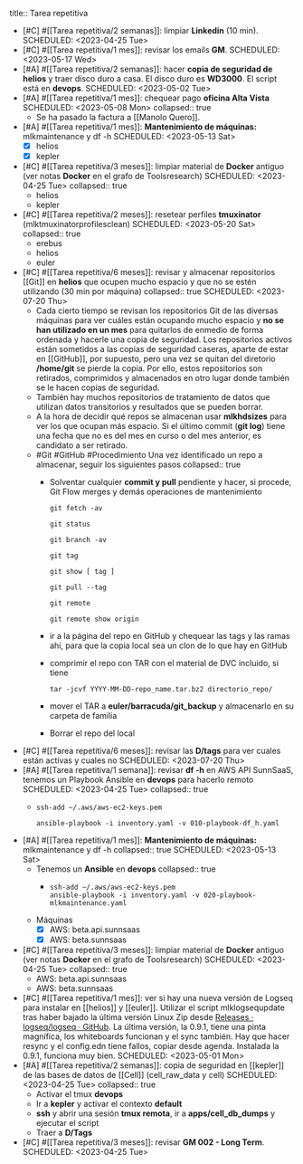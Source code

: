 title:: Tarea repetitiva

- [#C] #[[Tarea repetitiva/2 semanas]]: limpiar **Linkedin** (10 min).
  SCHEDULED: <2023-04-25 Tue>
- [#C] #[[Tarea repetitiva/1 mes]]: revisar los emails **GM**.
  SCHEDULED: <2023-05-17 Wed>
- [#A] #[[Tarea repetitiva/2 semanas]]: hacer **copia de seguridad de helios** y traer disco duro a casa. El disco duro es **WD3000**. El script está en **devops**.
  SCHEDULED: <2023-05-02 Tue>
- [#A] #[[Tarea repetitiva/1 mes]]: chequear pago **oficina Alta Vista**
  SCHEDULED: <2023-05-08 Mon>
  collapsed:: true
  - Se ha pasado la factura a [[Manolo Quero]].
- [#A] #[[Tarea repetitiva/1 mes]]: **Mantenimiento de máquinas:** mlkmaintenance y df -h
  SCHEDULED: <2023-05-13 Sat>
  + [x] helios
  + [X] kepler
- [#C] #[[Tarea repetitiva/3 meses]]: limpiar material de **Docker** antiguo (ver notas **Docker** en el grafo de Toolsresearch)
  SCHEDULED: <2023-04-25 Tue>
  collapsed:: true
  - helios
  - kepler
- [#C] #[[Tarea repetitiva/2 meses]]: resetear perfiles **tmuxinator** (mlktmuxinatorprofilesclean)
  SCHEDULED: <2023-05-20 Sat>
  collapsed:: true
  - erebus
  - helios
  - euler
- [#C] #[[Tarea repetitiva/6 meses]]: revisar y almacenar repositorios [[Git]] en **helios** que ocupen mucho espacio y que no se estén utilizando (30 min por máquina)
  collapsed:: true
  SCHEDULED: <2023-07-20 Thu>
  - Cada cierto tiempo se revisan los repositorios Git de las diversas máquinas para ver cuáles están ocupando mucho espacio y **no se han utilizado en un mes** para quitarlos de enmedio de forma ordenada y hacerle una copia de seguridad. Los repositorios activos están sometidos a las copias de seguridad caseras, aparte de estar en [[GitHub]], por supuesto, pero una vez se quitan del diretorio **/home/git** se pierde la copia. Por ello, estos repositorios son retirados, comprimidos y almacenados en otro lugar donde también se le hacen copias de seguridad.
  - También hay muchos repositorios de tratamiento de datos que utilizan datos transitorios y resultados que se pueden borrar.
  - A la hora de decidir qué repos se almacenan usar **mlkhdsizes** para ver los que ocupan más espacio. Si el último commit (**git log**) tiene una fecha que no es del mes en curso o del mes anterior, es candidato a ser retirado.
  - #Git #GitHub #Procedimiento Una vez identificado un repo a almacenar, seguir los siguientes pasos
    collapsed:: true
    - Solventar cualquier **commit y pull** pendiente y hacer, si procede, Git Flow merges y demás operaciones de mantenimiento
      
      ```shell
      git fetch -av
      
      git status
      
      git branch -av
      
      git tag
      
      git show [ tag ]
      
      git pull --tag
      
      git remote
      
      git remote show origin
      ```
    - ir a la página del repo en GitHub y chequear las tags y las ramas ahí, para que la copia local sea un clon de lo que hay en GitHub
    - comprimir el repo con TAR con el material de DVC incluido, si tiene
      
      ```shell
      tar -jcvf YYYY-MM-DD-repo_name.tar.bz2 directorio_repo/
      ```
    - mover el TAR a **euler/barracuda/git_backup** y almacenarlo en su carpeta de familia
    - Borrar el repo del local
- [#C] #[[Tarea repetitiva/6 meses]]: revisar las **D/tags** para ver cuales están activas y cuales no
  SCHEDULED: <2023-07-20 Thu>
- [#A] #[[Tarea repetitiva/1 semana]]: revisar **df -h** en AWS API SunnSaaS, tenemos un Playbook Ansible en **devops** para hacerlo remoto
  SCHEDULED: <2023-04-25 Tue>
  collapsed:: true
  - ```shell
    ssh-add ~/.aws/aws-ec2-keys.pem
    
    ansible-playbook -i inventory.yaml -v 010-playbook-df_h.yaml
    ```
- [#A] #[[Tarea repetitiva/1 mes]]: **Mantenimiento de máquinas:** mlkmaintenance y df -h
  collapsed:: true
  SCHEDULED: <2023-05-13 Sat>
  - Tenemos un **Ansible** en **devops**
    collapsed:: true
    - ```shell
      ssh-add ~/.aws/aws-ec2-keys.pem
      ansible-playbook -i inventory.yaml -v 020-playbook-mlkmaintenance.yaml
      ```
  - Máquinas
    + [X] AWS: beta.api.sunnsaas
    + [X] AWS: beta.sunnsaas
- [#C] #[[Tarea repetitiva/3 meses]]: limpiar material de **Docker** antiguo (ver notas **Docker** en el grafo de Toolsresearch)
  SCHEDULED: <2023-04-25 Tue>
  collapsed:: true
  - AWS: beta.api.sunnsaas
  - AWS: beta.sunnsaas
- [#C] #[[Tarea repetitiva/1 mes]]: ver si hay una nueva versión de Logseq para instalar en [[helios]] y [[euler]]. Utilizar el script mlklogsequpdate tras haber bajado la última versión Linux Zip desde [Releases · logseq/logseq · GitHub](https://github.com/logseq/logseq/releases). La última versión, la 0.9.1, tiene una pinta magnífica, los whiteboards funcionan y el sync también. Hay que hacer resync y el config.edn tiene fallos, copiar desde agenda. Instalada la 0.9.1, funciona muy bien.
  SCHEDULED: <2023-05-01 Mon>
- [#A] #[[Tarea repetitiva/2 semanas]]: copia de seguridad en [[kepler]]  de las bases de datos de [[Cell]] (cell_raw_data y cell)
  SCHEDULED: <2023-04-25 Tue>
  collapsed:: true
  - Activar el tmux **devops**
  - Ir a **kepler** y activar el contexto **default**
  - **ssh** y abrir una sesión **tmux remota**, ir a **apps/cell_db_dumps** y ejecutar el script
  - Traer a **D/Tags**
- [#C] #[[Tarea repetitiva/3 meses]]: revisar **GM 002 - Long Term**.
  SCHEDULED: <2023-04-25 Tue>